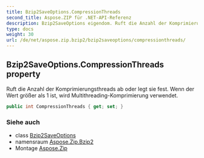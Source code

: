 ```yaml
---
title: Bzip2SaveOptions.CompressionThreads
second_title: Aspose.ZIP für .NET-API-Referenz
description: Bzip2SaveOptions eigendom. Ruft die Anzahl der Komprimierungsthreads ab oder legt sie fest. Wenn der Wert größer als 1 ist wird MultithreadingKomprimierung verwendet.
type: docs
weight: 30
url: /de/net/aspose.zip.bzip2/bzip2saveoptions/compressionthreads/
---
```

## Bzip2SaveOptions.CompressionThreads property

Ruft die Anzahl der Komprimierungsthreads ab oder legt sie fest. Wenn der Wert größer als 1 ist, wird Multithreading-Komprimierung verwendet.

```csharp
public int CompressionThreads { get; set; }
```

### Siehe auch

* class [Bzip2SaveOptions](../)
* namensraum [Aspose.Zip.Bzip2](../../bzip2saveoptions/)
* Montage [Aspose.Zip](../../../)


